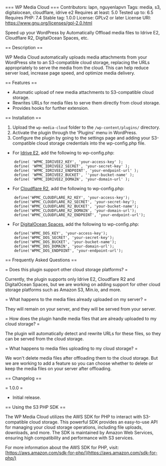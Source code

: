 === WP Media Cloud ===
Contributors: lapn, nguyenlapvn
Tags: media, s3, digitalocean, cloudflare, idrive e2
Requires at least: 5.0
Tested up to: 6.5
Requires PHP: 7.4
Stable tag: 1.0.0
License: GPLv2 or later
License URI: https://www.gnu.org/licenses/gpl-2.0.html

Speed up your WordPress by Automatically Offload media files to Idrive E2, Cloudflare R2, DigitalOcean Spaces, etc.

== Description ==

WP Media Cloud automatically uploads media attachments from your WordPress site to an S3-compatible cloud storage, replacing the URLs appropriately to serve the media from the cloud. This can help reduce server load, increase page speed, and optimize media delivery.

== Features ==

- Automatic upload of new media attachments to S3-compatible cloud storage.
- Rewrites URLs for media files to serve them directly from cloud storage.
- Provides hooks for further extension.

== Installation ==

1. Upload the `wp-media-cloud` folder to the `/wp-content/plugins/` directory.
2. Activate the plugin through the 'Plugins' menu in WordPress.
3. Configure the plugin by going to the settings page and adding your S3-compatible cloud storage credentials into the wp-config.php file.

- For [Idrive E2](https://www.idrive.com/s3-storage-e2/guides/default), add the following to wp-config.php:
```
	define( 'WPMC_IDRIVEE2_KEY', 'your-access-key' );
	define( 'WPMC_IDRIVEE2_SECRET', 'your-secret-key' );
	define( 'WPMC_IDRIVEE2_ENDPOINT', 'your-endpoint-url' );
	define( 'WPMC_IDRIVEE2_BUCKET', ''your-bucket-name' );
	define( 'WPMC_IDRIVEE2_DOMAIN', 'your-domain-url' );
```

- For [Cloudflare R2](https://developers.cloudflare.com/r2/), add the following to wp-config.php:
```
	define('WPMC_CLOUDFLARE_R2_KEY', 'your-access-key');
	define('WPMC_CLOUDFLARE_R2_SECRET', 'your-secret-key');
	define('WPMC_CLOUDFLARE_R2_BUCKET', 'your-bucket-name');
    define('WPMC_CLOUDFLARE_R2_DOMAIN', 'your-domain-url');
    define('WPMC_CLOUDFLARE_R2_ENDPOINT', 'your-endpoint-url');
```

- For [DigitalOcean Spaces](https://www.digitalocean.com/products/spaces), add the following to wp-config.php:
```
	define('WPMC_DOS_KEY', 'your-access-key');
	define('WPMC_DOS_SECRET', 'your-secret-key');
	define('WPMC_DOS_BUCKET', 'your-bucket-name');
    define('WPMC_DOS_DOMAIN', 'your-domain-url');
    define('WPMC_DOS_ENDPOINT', 'your-endpoint-url');
```

== Frequently Asked Questions ==

= Does this plugin support other cloud storage platforms? =

Currently, the plugin supports only Idrive E2, Cloudflare R2 and DigitalOcean Spaces, but we are working on adding support for other cloud storage platforms such as Amazon S3, Min.io, and more.

= What happens to the media files already uploaded on my server? =

They will remain on your server, and they will be served from your server.

= How does the plugin handle media files that are already uploaded to my cloud storage? =

The plugin will automatically detect and rewrite URLs for these files, so they can be served from the cloud storage.

= What happens to media files uploading to my cloud storage? =

We won't delete media files after offloading them to the cloud storage. But we are working to add a feature so you can choose whether to delete or keep the media files on your server after offloading.

== Changelog ==

= 1.0.0 =
- Initial release.

== Using the S3 PHP SDK ==

The WP Media Cloud utilizes the AWS SDK for PHP to interact with S3-compatible cloud storage. This powerful SDK provides an easy-to-use API for managing your cloud storage operations, including file uploads, downloads, and more. The SDK is maintained by Amazon Web Services, ensuring high compatibility and performance with S3 services.

For more information about the AWS SDK for PHP, visit:
[https://aws.amazon.com/sdk-for-php/](https://aws.amazon.com/sdk-for-php/)
